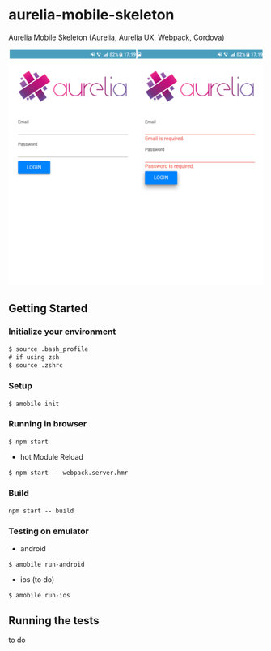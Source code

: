 # aurelia-mobile-skeleton

Aurelia Mobile Skeleton (Aurelia, Aurelia UX, Webpack, Cordova)

<img src="resources/img/demo.jpg" alt="Demo">

## Getting Started

### Initialize your environment

```shell
$ source .bash_profile
# if using zsh
$ source .zshrc
```

### Setup

```shell
$ amobile init
```

### Running in browser

```shell
$ npm start
```

- hot Module Reload

```shell
$ npm start -- webpack.server.hmr
```

### Build

```shell
npm start -- build
```

### Testing on emulator

- android

```shell
$ amobile run-android
```

- ios (to do)
```shell
$ amobile run-ios
```

## Running the tests

to do
